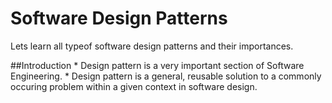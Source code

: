 # Software Design Patterns
Lets learn all typeof software design patterns and their importances.

##Introduction
	* Design pattern is a very important section of Software Engineering.
	* Design pattern is a general, reusable solution to a commonly occuring problem within a given context in software design.
